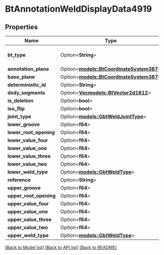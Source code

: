 # BtAnnotationWeldDisplayData4919

## Properties

Name | Type | Description | Notes
------------ | ------------- | ------------- | -------------
**bt_type** | Option<**String**> | Type of JSON object. | [optional]
**annotation_plane** | Option<[**models::BtCoordinateSystem387**](BTCoordinateSystem-387.md)> |  | [optional]
**base_plane** | Option<[**models::BtCoordinateSystem387**](BTCoordinateSystem-387.md)> |  | [optional]
**deterministic_id** | Option<**String**> |  | [optional]
**dxdy_segments** | Option<[**Vec<models::BtVector2d1812>**](BTVector2d-1812.md)> |  | [optional]
**is_deletion** | Option<**bool**> |  | [optional]
**iso_flip** | Option<**bool**> |  | [optional]
**joint_type** | Option<[**models::GbtWeldJointType**](GBTWeldJointType.md)> |  | [optional]
**lower_groove** | Option<**f64**> |  | [optional]
**lower_root_opening** | Option<**f64**> |  | [optional]
**lower_value_four** | Option<**f64**> |  | [optional]
**lower_value_one** | Option<**f64**> |  | [optional]
**lower_value_three** | Option<**f64**> |  | [optional]
**lower_value_two** | Option<**f64**> |  | [optional]
**lower_weld_type** | Option<[**models::GbtWeldType**](GBTWeldType.md)> |  | [optional]
**reference** | Option<**String**> |  | [optional]
**upper_groove** | Option<**f64**> |  | [optional]
**upper_root_opening** | Option<**f64**> |  | [optional]
**upper_value_four** | Option<**f64**> |  | [optional]
**upper_value_one** | Option<**f64**> |  | [optional]
**upper_value_three** | Option<**f64**> |  | [optional]
**upper_value_two** | Option<**f64**> |  | [optional]
**upper_weld_type** | Option<[**models::GbtWeldType**](GBTWeldType.md)> |  | [optional]

[[Back to Model list]](../README.md#documentation-for-models) [[Back to API list]](../README.md#documentation-for-api-endpoints) [[Back to README]](../README.md)


